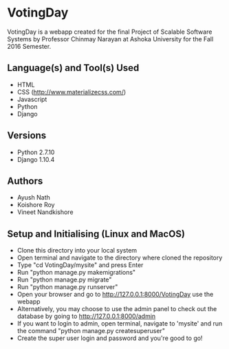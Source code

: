 # VotingDay

VotingDay is a webapp created for the final Project of Scalable Software Systems by Professor Chinmay Narayan at Ashoka University for the Fall 2016 Semester.

## Language(s) and Tool(s) Used

- HTML
- CSS (http://www.materializecss.com/)
- Javascript
- Python
- Django

## Versions

- Python 2.7.10
- Django 1.10.4

## Authors

- Ayush Nath
- Koishore Roy
- Vineet Nandkishore

## Setup and Initialising (Linux and MacOS)

- Clone this directory into your local system
- Open terminal and navigate to the directory where cloned the repository
- Type "cd VotingDay/mysite" and press Enter
- Run "python manage.py makemigrations"
- Run "python manage.py migrate"
- Run "python manage.py runserver"
- Open your browser and go to http://127.0.0.1:8000/VotingDay use the webapp
- Alternatively, you may choose to use the admin panel to check out the database by going to http://127.0.0.1:8000/admin
- If you want to login to admin, open terminal, navigate to 'mysite' and run the command "python manage.py createsuperuser"
- Create the super user login and password and you're good to go!
